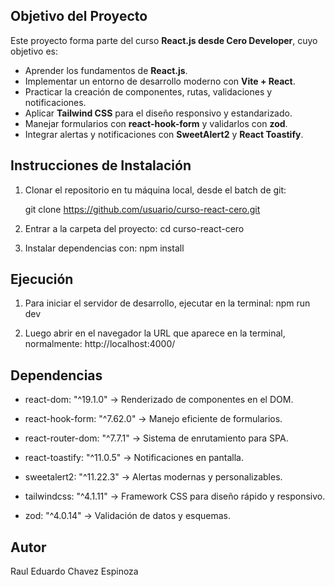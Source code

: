 ## Objetivo del Proyecto  
Este proyecto forma parte del curso **React.js desde Cero Developer**, cuyo objetivo es:  
- Aprender los fundamentos de **React.js**.  
- Implementar un entorno de desarrollo moderno con **Vite + React**.  
- Practicar la creación de componentes, rutas, validaciones y notificaciones.  
- Aplicar **Tailwind CSS** para el diseño responsivo y estandarizado.  
- Manejar formularios con **react-hook-form** y validarlos con **zod**.  
- Integrar alertas y notificaciones con **SweetAlert2** y **React Toastify**.  

## Instrucciones de Instalación  
1. Clonar el repositorio en tu máquina local, desde el batch de git:  
   
   git clone https://github.com/usuario/curso-react-cero.git
   
2. Entrar a la carpeta del proyecto:
   cd curso-react-cero
   
3. Instalar dependencias con:
   npm install  
   

## Ejecución
1. Para iniciar el servidor de desarrollo, ejecutar en la terminal:
   npm run dev
   
2. Luego abrir en el navegador la URL que aparece en la terminal, normalmente:
   http://localhost:4000/   


## Dependencias

- react-dom: "^19.1.0" → Renderizado de componentes en el DOM.

- react-hook-form: "^7.62.0" → Manejo eficiente de formularios.

- react-router-dom: "^7.7.1" → Sistema de enrutamiento para SPA.

- react-toastify: "^11.0.5" → Notificaciones en pantalla.

- sweetalert2: "^11.22.3" → Alertas modernas y personalizables.

- tailwindcss: "^4.1.11" → Framework CSS para diseño rápido y responsivo.

- zod: "^4.0.14" → Validación de datos y esquemas.

## Autor  
 Raul Eduardo Chavez Espinoza  
